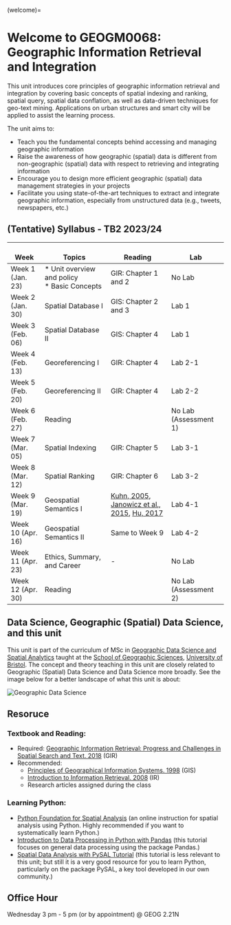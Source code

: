 (welcome)= 
# Welcome to GEOGM0068: Geographic Information Retrieval and Integration

This unit introduces core principles of geographic information retrieval and integration by covering basic concepts of spatial indexing and ranking, spatial query, spatial data conflation, as well as data-driven techniques for geo-text mining. Applications on urban structures and smart city will be applied to assist the learning process.

The unit aims to:
* Teach you the fundamental concepts behind accessing and managing geographic information
* Raise the awareness of how geographic (spatial) data is different from non-geographic (spatial) data with respect to retrieving and integrating information
* Encourage you to design more efficient geographic (spatial) data management strategies in your projects
* Facilitate you using state-of-the-art techniques to extract and integrate geographic information, especially from unstructured data (e.g., tweets, newspapers, etc.)

## (Tentative) Syllabus - TB2 2023/24
|    <br>Week           |    <br>Topics                                  |    <br>Reading              |    <br>Lab                |
|-----------------------|------------------------------------------------|-----------------------------|---------------------------|
| Week 1  (Jan. 23)     | * Unit overview and policy<br>* Basic Concepts | GIR: Chapter 1 and 2<br>    | No   Lab                  |
| Week 2  (Jan. 30)       | Spatial Database I                             | GIS: Chapter 2 and 3        | Lab 1                   |
| Week 3  (Feb. 06)      | Spatial Database II                            | GIS: Chapter 4              | Lab 1                   |
| Week 4  (Feb. 13)      | Georeferencing I                               | GIR: Chapter 4              | Lab 2-1                   |
| Week 5  (Feb. 20)      | Georeferencing   II                            | GIR: Chapter 4              | Lab 2-2                   |
| Week 6  (Feb. 27)       | Reading                                        |                             | No Lab (Assessment 1) |
| Week 7  (Mar. 05)      | Spatial   Indexing                             | GIR: Chapter 5              | Lab 3-1                   |
| Week 8  (Mar. 12)      | Spatial   Ranking                              | GIR: Chapter 6              | Lab 3-2                   |
| Week 9  (Mar. 19)      | Geospatial   Semantics I                        | [Kuhn, 2005](https://link.springer.com/chapter/10.1007/11496168_1), [Janowicz et al., 2015](https://ojs.aaai.org/index.php/aimagazine/article/view/2560), [Hu, 2017](https://arxiv.org/abs/1707.03550)                        | Lab 4-1                   |
| Week 10  (Apr. 16)      | Geospatial Semantics II           | Same to Week 9                         | Lab 4-2                   |
| Week 11  (Apr. 23)      | Ethics, Summary, and Career                    | -                         | No Lab                    |
| Week 12  (Apr. 30)     | Reading                                        |                             | No Lab (Assessment 2) |

## Data Science, Geographic (Spatial) Data Science, and this unit
This unit is part of the curriculum of MSc in [Geographic Data Science and Spatial Analytics](https://www.bristol.ac.uk/study/postgraduate/2022/sci/msc-geographic-data-science-and-spatial-analytics/) taught at the [School of Geographic Sciences](http://www.bristol.ac.uk/geography/), [University of Bristol](https://www.bristol.ac.uk/). The concept and theory teaching in this unit are closely related to Geographic (Spatial) Data Science and Data Science more broadly. See the image below for a better landscape of what this unit is about:

![Geographic Data Science](msc_geods.png)

## Resoruce 
### Textbook and Reading:
- Required: [Geographic Information Retrieval: Progress and Challenges in Spatial Search and Text. 2018](https://bris.on.worldcat.org/search/detail/1053803399?queryString=Geographic%20Information%20Retrieval%3A%20Progress%20and%20Challenges%20in%20Spatial%20Search%20and%20Text%20&clusterResults=true&stickyFacetsChecked=true&groupVariantRecords=false) (GIR)
-	Recommended:
	- [Principles of Geographical Information Systems. 1998](https://archive.org/details/principles-of-geographical-information-systems/page/52/mode/2up) (GIS)
	- [Introduction to Information Retrieval. 2008](https://archive.org/details/principles-of-geographical-information-systems/page/52/mode/2up) (IR)
	- Research articles assigned during the class

### Learning Python: 
- [Python Foundation for Spatial Analysis](https://courses.spatialthoughts.com/python-foundation.html) (an online instruction for spatial analysis using Python. Highly recommended if you want to systematically learn Python.)
- [Introduction to Data Processing in Python with Pandas](https://www.youtube.com/watch?v=5rNu16O3YNE) (this tutorial focuses on general data processing using the package Pandas.)
- [Spatial Data Analysis with PySAL Tutorial](https://www.youtube.com/watch?v=i9TRi7r3NxM) (this tutorial is less relevant to this unit; but still it is a very good resource for you to learn Python, particularly on the package PySAL, a key tool developed in our own community.) 

## Office Hour 

Wednesday 3 pm - 5 pm (or by appointment) @ GEOG 2.21N

<!-- ```{tableofcontents}
``` -->
